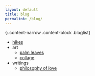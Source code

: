 ```yaml
---
layout: default
title: blog
permalink: /blog/
---
```


{:.content-narrow .content-block .bloglist}
- [hikes](/blog/hikes/)
- art
  - [palm leaves](/blog/palmleaves/)
  - [collage](/blog/collage/)
- writings
  - [philosophy of love](/blog/love/)